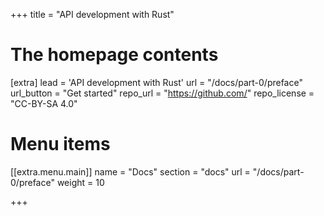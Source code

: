 +++
title = "API development with Rust"


# The homepage contents
[extra]
lead = 'API development with Rust'
url = "/docs/part-0/preface"
url_button = "Get started"
repo_url = "https://github.com/"
repo_license = "CC-BY-SA 4.0"

# Menu items
[[extra.menu.main]]
name = "Docs"
section = "docs"
url = "/docs/part-0/preface"
weight = 10

+++
